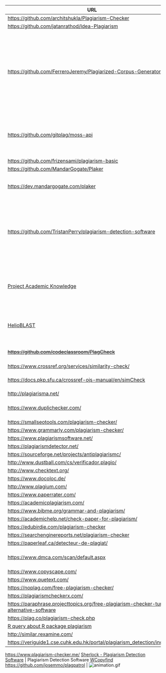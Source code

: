   URL  | Data
------------- | -------------
https://github.com/architshukla/Plagiarism-Checker |
https://github.com/jatanrathod/Idea-Plagiarism |
https://github.com/FerreroJeremy/Plagiarized-Corpus-Generator | ~~do not found a way to install, even in `localhost` mode~~ > there is some `.php` files... Clone or download the repo to `localhost`. Uncompress the repo and go to `test.php`.
https://github.com/gitplag/moss-api | it is a docker image, so need a `virtualenv` procedure to run. At this moment, awkward
https://github.com/frizensami/plagiarism-basic |
https://github.com/MandarGogate/Plaker  |
https://dev.mandargogate.com/plaker  | installation: docker image and python script to run  
https://github.com/TristanPerry/plagiarism-detection-software | needs both python and django installations. And the author warns about some deprecated modules through the technical timeline
[Project Academic Knowledge](https://www.microsoft.com/en-us/research/project/academic-knowledge/) | needs registration for the API use. There is some restrictions (limits on the queries)
[HelioBLAST](https://helioblast.heliotext.com/)  | submissions are limited to 1,000 words ∣ queries is against Medline/PubMed
~~https://github.com/codeclassroom/PlagCheck~~  | only for software code lines comparisons
https://www.crossref.org/services/similarity-check/  |
https://docs.pkp.sfu.ca/crossref-ojs-manual/en/simCheck   | plug-in for the OJS platform. `Enable it!`
http://plagiarisma.net/  |
https://www.duplichecker.com/ | (limit of 1000 words limit per search)
https://smallseotools.com/plagiarism-checker/ |
https://www.grammarly.com/plagiarism-checker/ |
https://www.plagiarismsoftware.net/ |
https://plagiarismdetector.net/ |
https://sourceforge.net/projects/antiplagiarismc/ | (java based)
http://www.dustball.com/cs/verificador.plagio/ |
http://www.checktext.org/ |
https://www.docoloc.de/ |
http://www.plagium.com/ |
https://www.paperrater.com/ |
https://academicplagiarism.com/ |
https://www.bibme.org/grammar-and-plagiarism/ |
https://academichelp.net/check-paper-for-plagiarism/ |
https://edubirdie.com/plagiarism-checker |
https://searchenginereports.net/plagiarism-checker |
https://paperleaf.ca/detecteur-de-plagiat/ |
https://www.dmca.com/scan/default.aspx | (limit: 2 free scans, then payware)
https://www.copyscape.com/ |
https://www.quetext.com/ |
https://noplag.com/free-plagiarism-checker/ |
https://plagiarismcheckerx.com/ |
https://paraphrase.projecttopics.org/free-plagiarism-checker-turnitin-alternative-software |
https://plag.co/plagiarism-check.php |
[R query about R package plagiarism](https://www.reddit.com/r/rstats/comments/68nmbm/plagiarism_analysis_in_r/) |
http://similar.rexamine.com/ |
https://veriguide1.cse.cuhk.edu.hk/portal/plagiarism_detection/index.jsp |
https://www.plagiarism-checker.me/
[Sherlock - Plagiarism Detection Software](https://warwick.ac.uk/fac/sci/dcs/research/ias/software/sherlock/) | Plagiarism Detection Software
[WCopyfind](https://plagiarism.bloomfieldmedia.com/software/wcopyfind/)
https://github.com/josemmo/plagpatrol | ![animation.gif](https://bitbucket.org/repo/R9y9j6K/images/3092326125-demo.gif)
